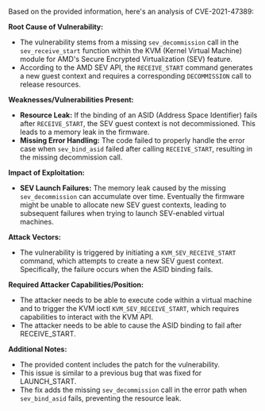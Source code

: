 Based on the provided information, here's an analysis of CVE-2021-47389:

**Root Cause of Vulnerability:**

- The vulnerability stems from a missing `sev_decommission` call in the `sev_receive_start` function within the KVM (Kernel Virtual Machine) module for AMD's Secure Encrypted Virtualization (SEV) feature.
- According to the AMD SEV API, the `RECEIVE_START` command generates a new guest context and requires a corresponding `DECOMMISSION` call to release resources.

**Weaknesses/Vulnerabilities Present:**

- **Resource Leak:**  If the binding of an ASID (Address Space Identifier) fails after `RECEIVE_START`, the SEV guest context is not decommissioned. This leads to a memory leak in the firmware.
- **Missing Error Handling:** The code failed to properly handle the error case when `sev_bind_asid` failed after calling `RECEIVE_START`, resulting in the missing decommission call.

**Impact of Exploitation:**

- **SEV Launch Failures:** The memory leak caused by the missing `sev_decommission` can accumulate over time. Eventually the firmware might be unable to allocate new SEV guest contexts, leading to subsequent failures when trying to launch SEV-enabled virtual machines.

**Attack Vectors:**

- The vulnerability is triggered by initiating a `KVM_SEV_RECEIVE_START` command, which attempts to create a new SEV guest context. Specifically, the failure occurs when the ASID binding fails.

**Required Attacker Capabilities/Position:**

- The attacker needs to be able to execute code within a virtual machine and to trigger the KVM ioctl `KVM_SEV_RECEIVE_START`, which requires capabilities to interact with the KVM API.
- The attacker needs to be able to cause the ASID binding to fail after RECEIVE\_START.

**Additional Notes:**
- The provided content includes the patch for the vulnerability.
- This issue is similar to a previous bug that was fixed for LAUNCH\_START.
- The fix adds the missing `sev_decommission` call in the error path when `sev_bind_asid` fails, preventing the resource leak.